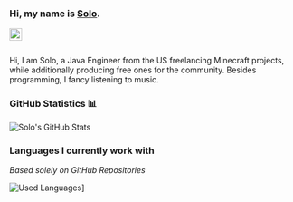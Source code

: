 ### Hi, my name is [Solo](https://www.spigotmc.org/members/solodevelopment.835321/).

<a href="https://discord.gg/VDgAg9b">
  <img align="left" alt="Abhishek's LinkdeIN" width="22px" src="https://cdn.jsdelivr.net/npm/simple-icons@v3/icons/discord.svg" />
</a>

<br />
<br />

Hi, I am Solo, a Java Engineer from the US freelancing Minecraft projects, while additionally producing free ones for the community. Besides programming, I fancy listening to music.

### GitHub Statistics 📊

![Solo's GitHub Stats](https://github-readme-stats.vercel.app/api/?username=solo-development&show_icons=true&title_color=fff&icon_color=79ff97&text_color=9f9f9f&bg_color=151515)

### Languages I currently work with
*Based solely on GitHub Repositories*

![Used Languages](https://github-readme-stats.vercel.app/api/top-langs/?username=solo-development&title_color=fff&icon_color=79ff97&text_color=9f9f9f&bg_color=151515)]

